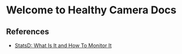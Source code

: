 # Welcome to Healthy Camera Docs

## References

- [StatsD: What Is It and How To Monitor It](https://www.metricfire.com/blog/statsd-what-is-it-and-how-to-monitor-it/)